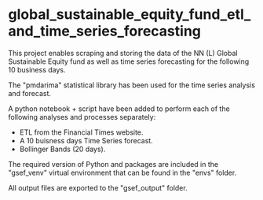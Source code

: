 # global_sustainable_equity_fund_etl_and_time_series_forecasting
 
This project enables scraping and storing the data of the NN (L) Global Sustainable Equity fund as well as time series forecasting for the following 10 business days.

The "pmdarima" statistical library has been used for the time series analysis and forecast.

A python notebook + script have been added to perform each of the following analyses and processes separately:
- ETL from the Financial Times website.
- A 10 buisness days Time Series forecast.
- Bollinger Bands (20 days).

The required version of Python and packages are included in the "gsef_venv" virtual environment that can be found in the "envs" folder.

All output files are exported to the "gsef_output" folder.
